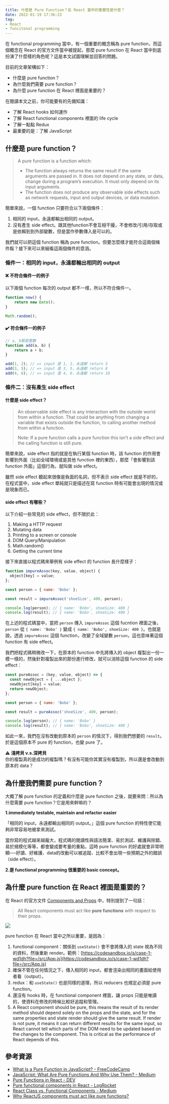 ```yaml
---
title: 什麼是 Pure Function？在 React 當中的重要性是什麼？
date: 2022-01-19 17:36:23
tag:
- React
- funcitonal programming
---
```


在 functional programming 當中，有一個重要的概念稱為 pure function，而這個概念在 React 的官方文件當中被提起，那麼 pure function 在 React 當中到底扮演了什麼樣的角色呢？這是本文試圖理解並回答的問題。

<!-- more -->

目前的文章架構如下：
- 什麼是 pure function？  
- 為什麼我們需要 pure function？
- 為什麼 pure function 在 React 裡面是重要的？

在閱讀本文之前，你可能要有的先備知識：
- 了解 React hooks 如何運作
- 了解 React functional components 裡面的 life cycle
- 了解一點點 Redux
- 最重要的是：了解 JavaScript

## 什麼是 pure function？  

> A pure function is a function which:
> - The function always returns the same result if the same arguments are passed in. It does not depend on any state, or data, change during a program’s execution. It must only depend on its input arguments.
> - The function does not produce any observable side effects such as network requests, input and output devices, or data mutation.

簡單來說，一個 function 只要符合以下兩個條件：

1. 相同的 input，永遠都輸出相同的 output。
2. 沒有產生 side effect。跟其他function不會互相干擾，不會修改/引用/存取或是依賴到到外部變數，但是當作參數傳入是可以的。

我們就可以把這個 function 稱為 pure function。但要怎麼樣才能符合這兩個條件餒？接下來可以來細看這兩個條件的意涵。

### 條件一：相同的 input，永遠都輸出相同的 output

#### ❌  不符合條件一的例子

以下兩個 function 每次的 output 都不一樣，所以不符合條件一。
```javascript
function now() {
    return new Date();
}
```

```javascript
Math.random();
```

#### ✔️  符合條件一的例子

```javascript
// a, b都是整數
function add(a, b) {
    return a + b;
}

add(1, 2); // => input 是 1, 2，永遠都 return 3
add(3, 5); // => input 是 3, 5，永遠都 return 8
add(4, 6); // => input 是 4, 6，永遠都 return 10
```

### 條件二：沒有產生 side effect

#### 什麼是 side effect？

> An observable side effect is any interaction with the outside world from within a function. That could be anything from changing a variable that exists outside the function, to calling another method from within a function.
> 
> Note: If a pure function calls a pure function this isn’t a side effect and the calling function is still pure.

簡單來說，side effect 指的就是在執行某個 function 時，該 function 的作用會影響到外面（比如全域環境或是其他 function 裡的東西），那麼「會影響到該 function 外面」這個行為，就叫做 side effect。

雖然 side effect 聽起來很像是負面的名詞，但不表示 side effect 就是不好的，在程式當中，side effect 單純就只是描述在寫 function 時有可能會出現的情況或是現象而已。

#### side effect 有哪些？

以下介紹一些常見的 side effect，但不限於此：
1. Making a HTTP request
2. Mutating data
3. Printing to a screen or console
4. DOM Query/Manipulation
5. Math.random()
6. Getting the current time

接下來直接以程式碼來舉例有 side effect 的 function 長什麼樣子：
```javascript
function impureAssoc(key, value, object) {
  object[key] = value;
};

const person = { name: 'Bobo' };

const result = impureAssoc('shoeSize', 400, person);

console.log(person); // { name: 'Bobo', shoeSize: 400 }
console.log(result); // { name: 'Bobo', shoeSize: 400 }
```

在上述的程式碼當中，當把 `person` 傳入 `impureAssoc` 這個 fucntion 裡面之後，`person` 從 `{ name: 'Bobo' }` 變成 `{ name: 'Bobo', shoeSize: 400 }`。也就是說，透過 `impureAssoc` 這個 function，改變了全域變數 `person`，這也意味著這個 function 有 side effect。

我們把程式碼稍微改一下，在原本的 function 中先將傳入的 object 複製出一份一模一樣的，然後針對複製出來的那份進行修改，就可以消除這個 function 的 side effect：

```javascript
const pureAssoc = (key, value, object) => {
  const newObject = { ...object };
  newObject[key] = value;
  return newObject;
};

const person = { name: 'Bobo' };

const result = pureAssoc('shoeSize', 400, person);

console.log(person); // { name: 'Bobo' }
console.log(result); // { name: 'Bobo', shoeSize: 400 }
```

如此一來，我們在沒有改動到原本的 `person` 的情況下，得到我們想要的 `result`。於是這個原本不 pure 的 function，也變 pure 了。

<div class="warning">
⚠️ <b>淺拷貝 v.s.深拷貝</b><br>
你的複製真的是成功的複製嗎？有沒有可能你其實沒有複製到，所以還是會改動到原本的 data？  
</div>

## 為什麼我們需要 pure function？
大概了解 pure function 的定義和什麼是 pure function 之後，就要來問：所以為什麼需要 pure function？它是用來幹嘛的？

**1.immediately testable, maintain and refactor easier**

「相同的 input，永遠都輸出相同的 output。」這個 pure function 的特性使它能夠非常容易地被拿來測試。

當你寫的程式越來越龐大，程式碼的閱讀性與語法簡潔、易於測試、維護與除錯、易於規模化等等，都會變成要考量的重點，這時 pure function 的好處就會非常明顯──好讀、好維護、data的改動可以被追蹤、比較不會出現一些預期之外的錯誤（side effect）。

**2.是 functional programming 很重要的 basic concept。**

## 為什麼 pure function 在 React 裡面是重要的？

在 React 的官方文件 [Components and Props](https://reactjs.org/docs/components-and-props.html) 中，特別提到了一句話：

> All React components must act like **pure functions** with respect to their props.

![](https://i.imgur.com/FtP80vu.png)

pure function 在 React 當中之所以重要，是因為：
1. functional component：關係到 `useState()` 會不會將傳入的 state 視為不同的資料，然後重新 render。範例：[https://codesandbox.io/s/case-1-wd1dh?file=/src/App.js](https://codesandbox.io/s/case-1-wd1dh?file=/src/App.js)
2. 確保不管在任何情況之下，傳入相同的 input，都會渲染出相同的畫面給使用者看（output）。
2. redux：和 `useState()` 也是同樣的道理，所以 reducers 也規定必須是 pure function。
3. 還沒有 hooks 時，在 functional component 裡面，讓 props 只能是唯讀的，使資料在修改的時候比較好追蹤和管理。
4. A React component should be pure, this means the result of its render method should depend solely on the props and the state, and for the same properties and state render should give the same result. If render is not pure, it means it can return different results for the same input, so React cannot tell which parts of the DOM need to be updated based on the changes to the component. This is critical as the performance of React depends of this.

## 參考資源

- [What Is a Pure Function in JavaScript? - FreeCodeCamp](https://www.freecodecamp.org/news/what-is-a-pure-function-in-javascript-acb887375dfe/)
- [JavaScript: What Are Pure Functions And Why Use Them? - Medium](https://medium.com/@jamesjefferyuk/javascript-what-are-pure-functions-4d4d5392d49c)
- [Pure Functions in React - DEV](https://dev.to/keevcodes/pure-functions-in-react-2o7n)
- [Pure functional components in React - LogRocket](https://blog.logrocket.com/react-pure-components-functional/)
- [React Class vs. Functional Components - Medium](https://betterprogramming.pub/react-class-vs-functional-components-2327c7324bdd)
- [Why ReactJS components must act like pure functions?](https://stackoverflow.com/questions/41985547/why-reactjs-components-must-act-like-pure-functions)
